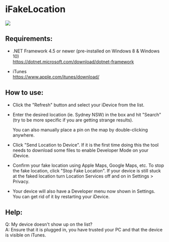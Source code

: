 # iFakeLocation

![](https://i.imgur.com/P3KQMyZ.png)

## Requirements:
* .NET Framework 4.5 or newer (pre-installed on Windows 8 & Windows 10)  
  https://dotnet.microsoft.com/download/dotnet-framework

* iTunes  
  https://www.apple.com/itunes/download/

## How to use:
* Click the "Refresh" button and select your iDevice from the list.

* Enter the desired location (ie. Sydney NSW) in the box and hit "Search" (try to be
  more specific if you are getting strange results).

  You can also manually place a pin on the map by double-clicking anywhere.

* Click "Send Location to Device". If it is the first time doing this the tool
  needs to download some files to enable Developer Mode on your iDevice.

* Confirm your fake location using Apple Maps, Google Maps, etc. To stop the fake location,
  click "Stop Fake Location". If your device is still stuck at the faked location
  turn Location Services off and on in Settings > Privacy.

* Your device will also have a Developer menu now shown in Settings. You can get rid of it 
  by restarting your iDevice.

## Help:
Q: My device doesn't show up on the list?  
A: Ensure that it is plugged in, you have trusted your PC and that the device is visible on iTunes.
